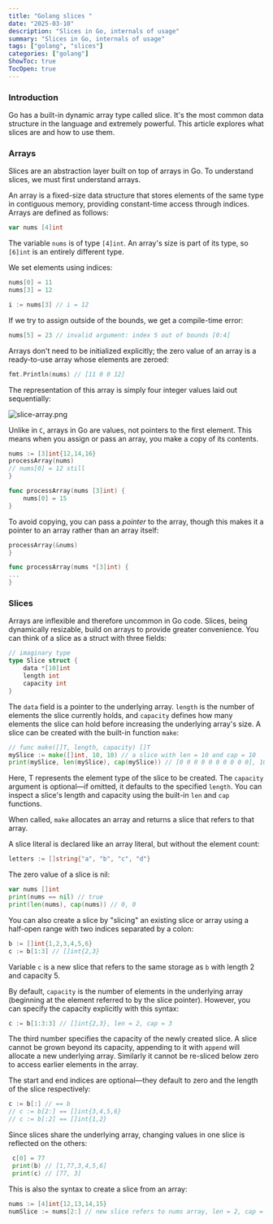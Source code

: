 ```yaml
---
title: "Golang slices "
date: "2025-03-10"
description: "Slices in Go, internals of usage"
summary: "Slices in Go, internals of usage"
tags: ["golang", "slices"]
categories: ["golang"]
ShowToc: true
TocOpen: true
---
```


### Introduction

Go has a built-in dynamic array type called slice. It's the most common data structure in the language and extremely powerful. This article explores what slices are and how to use them.

### Arrays

Slices are an abstraction layer built on top of arrays in Go. To understand slices, we must first understand arrays.

An array is a fixed-size data structure that stores elements of the same type in contiguous memory, providing constant-time access through indices. Arrays are defined as follows:

```go
var nums [4]int
```

The variable `nums` is of type `[4]int`. An array's size is part of its type, so `[6]int` is an entirely different type.

We set elements using indices:

```go
nums[0] = 11
nums[3] = 12

i := nums[3] // i = 12
```

If we try to assign outside of the bounds, we get a compile-time error:

```go
nums[5] = 23 // invalid argument: index 5 out of bounds [0:4]
```

Arrays don't need to be initialized explicitly; the zero value of an array is a ready-to-use array whose elements are zeroed:

```go
fmt.Println(nums) // [11 0 0 12]
```

The representation of this array is simply four integer values laid out sequentially:

![slice-array.png](/images/slice-array.png)

Unlike in `C`, arrays in Go are values, not pointers to the first element. This means when you assign or pass an array, you make a copy of its contents.

```go
nums := [3]int{12,14,16}
processArray(nums)
// nums[0] = 12 still
}

func processArray(nums [3]int) {
	nums[0] = 15
}
```

To avoid copying, you can pass a *pointer* to the array, though this makes it a pointer to an array rather than an array itself:

```go
processArray(&nums)
}

func processArray(nums *[3]int) {
...
}
```

### Slices

Arrays are inflexible and therefore uncommon in Go code. Slices, being dynamically resizable, build on arrays to provide greater convenience. You can think of a slice as a struct with three fields:

```go
// imaginary type
type Slice struct {
	data *[10]int
	length int
	capacity int
}
```

The `data` field is a pointer to the underlying array. `length` is the number of elements the slice currently holds, and `capacity` defines how many elements the slice can hold before increasing the underlying array's size. A slice can be created with the built-in function `make`:

```go
// func make([]T, length, capacity) []T
mySlice := make([]int, 10, 10) // a slice with len = 10 and cap = 10
print(mySlice, len(mySlice), cap(mySlice)) // [0 0 0 0 0 0 0 0 0 0], 10, 10
```

Here, T represents the element type of the slice to be created. The `capacity` argument is optional—if omitted, it defaults to the specified `length`. You can inspect a slice's length and capacity using the built-in `len` and `cap` functions.

When called, `make` allocates an array and returns a slice that refers to that array.

A slice literal is declared like an array literal, but without the element count:

```go
letters := []string{"a", "b", "c", "d"}
```

The zero value of a slice is nil:

```go
var nums []int
print(nums == nil) // true
print(len(nums), cap(nums)) // 0, 0
```

You can also create a slice by "slicing" an existing slice or array using a half-open range with two indices separated by a colon:

```go
b := []int{1,2,3,4,5,6}
c := b[1:3] // []int{2,3}
```

Variable `c` is a new slice that refers to the same storage as `b` with length 2 and capacity 5.

By default, `capacity` is the number of elements in the underlying array (beginning at the element referred to by the slice pointer). However, you can specify the capacity explicitly with this syntax:

```go
c := b[1:3:3] // []int{2,3}, len = 2, cap = 3
```

The third number specifies the capacity of the newly created slice. A slice cannot be grown beyond its capacity, appending to it with `append` will allocate a new underlying array. Similarly it cannot be re-sliced below zero to access earlier elements in the array.

The start and end indices are optional—they default to zero and the length of the slice respectively:

```go
c := b[:] // == b
// c := b[2:] == []int{3,4,5,6}
// c := b[:2] == []int{1,2}
```

Since slices share the underlying array, changing values in one slice is reflected on the others:

```go
 c[0] = 77
 print(b) // [1,77,3,4,5,6]
 print(c) // [77, 3]
```

This is also the syntax to create a slice from an array:

```go
nums := [4]int{12,13,14,15}
numSlice := nums[2:] // new slice refers to nums array, len = 2, cap = 2
```